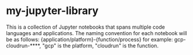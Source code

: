 # my-jupyter-library
This is a collection of Jupyter notebooks that spans multiple code languages and applications. 
The naming convention for each notebook will be as follows: {application/platform}-{function/process}
for example: gcp-cloudrun-****, "gcp" is the platform, "cloudrun" is the function.
